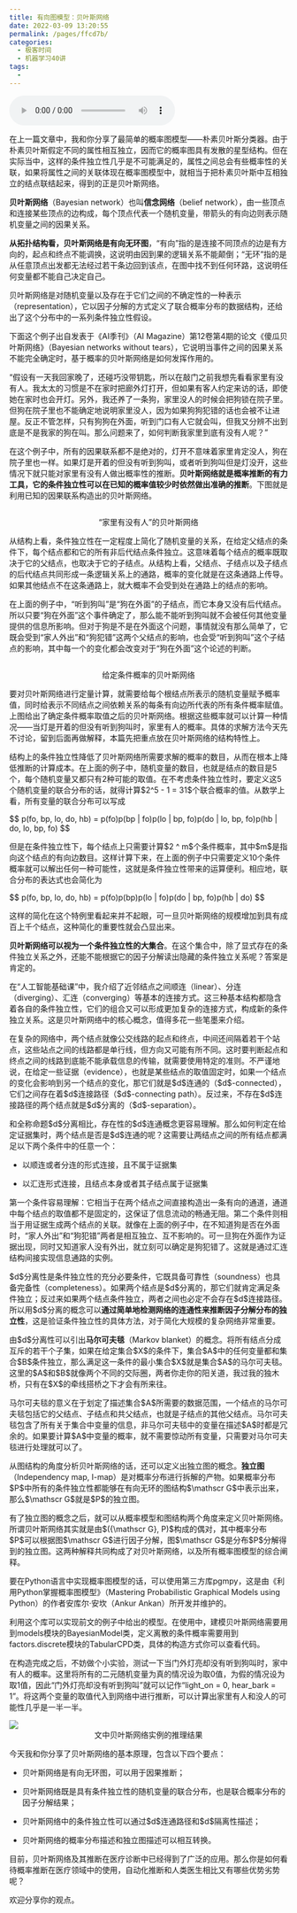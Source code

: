 ```yaml
---
title: 有向图模型：贝叶斯网络
date: 2022-03-09 13:20:55
permalink: /pages/ffcd7b/
categories:
  - 极客时间
  - 机器学习40讲
tags:
  - 
---
```

<audio title="29.有向图模型：贝叶斯网络" src="https://static001.geekbang.org/resource/audio/65/a9/65fcf66d92649a49ef5f35e08322e3a9.mp3" controls="controls"></audio> 
<p>在上一篇文章中，我和你分享了最简单的概率图模型——朴素贝叶斯分类器。由于朴素贝叶斯假定不同的属性相互独立，因而它的概率图具有发散的星型结构。但在实际当中，这样的条件独立性几乎是不可能满足的，属性之间总会有些概率性的关联，如果将属性之间的关联体现在概率图模型中，就相当于把朴素贝叶斯中互相独立的结点联结起来，得到的正是贝叶斯网络。</p>
<p><strong>贝叶斯网络</strong>（Bayesian network）也叫<strong>信念网络</strong>（belief network），由一些顶点和连接某些顶点的边构成，每个顶点代表一个随机变量，带箭头的有向边则表示随机变量之间的因果关系。</p>
<p><strong>从拓扑结构看，贝叶斯网络是有向无环图</strong>，“有向”指的是连接不同顶点的边是有方向的，起点和终点不能调换，这说明由因到果的逻辑关系不能颠倒；“无环”指的是从任意顶点出发都无法经过若干条边回到该点，在图中找不到任何环路，这说明任何变量都不能自己决定自己。</p>
<p>贝叶斯网络是对随机变量以及存在于它们之间的不确定性的一种表示（representation），它以因子分解的方式定义了联合概率分布的数据结构，还给出了这个分布中的一系列条件独立性假设。</p>
<p>下面这个例子出自发表于《AI季刊》（AI Magazine）第12卷第4期的论文《傻瓜贝叶斯网络》（Bayesian networks without tears），它说明当事件之间的因果关系不能完全确定时，基于概率的贝叶斯网络是如何发挥作用的。</p><!-- [[[read_end]]] -->
<p>“假设有一天我回家晚了，还碰巧没带钥匙，所以在敲门之前我想先看看家里有没有人。我太太的习惯是不在家时把廊外灯打开，但如果有客人约定来访的话，即使她在家时也会开灯。另外，我还养了一条狗，家里没人的时候会把狗锁在院子里。但狗在院子里也不能确定地说明家里没人，因为如果狗狗犯错的话也会被不让进屋。反正不管怎样，只有狗狗在外面，听到门口有人它就会叫，但我又分辨不出到底是不是我家的狗在叫。那么问题来了，如何判断我家里到底有没有人呢？”</p>
<p>在这个例子中，所有的因果联系都不是绝对的，灯开不意味着家里肯定没人，狗在院子里也一样。如果灯是开着的但没有听到狗叫，或者听到狗叫但是灯没开，这些情况下就只能对家里有没有人做出概率性的推断。<strong>贝叶斯网络就是概率推断的有力工具，它的条件独立性可以在已知的概率值较少时依然做出准确的推断</strong>。下图就是利用已知的因果联系构造出的贝叶斯网络。</p>
<p><img src="https://static001.geekbang.org/resource/image/61/96/61b3056f2d0535a332ac3e33a2c3fe96.png" alt="" /></p>
 <center><span class="reference">“家里有没有人”的贝叶斯网络</span></center>
<p>从结构上看，条件独立性在一定程度上简化了随机变量的关系，在给定父结点的条件下，每个结点都和它的所有非后代结点条件独立。这意味着每个结点的概率既取决于它的父结点，也取决于它的子结点。从结构上看，父结点、子结点以及子结点的后代结点共同形成一条逻辑关系上的通路，概率的变化就是在这条通路上传导。如果其他结点不在这条通路上，就大概率不会受到处在通路上的结点的影响。</p>
<p>在上面的例子中，“听到狗叫”是“狗在外面”的子结点，而它本身又没有后代结点。所以只要“狗在外面”这个事件确定了，那么能不能听到狗叫就不会被任何其他变量提供的信息所影响。但对于狗是不是在外面这个问题，事情就没有那么简单了，它既会受到“家人外出”和“狗犯错”这两个父结点的影响，也会受“听到狗叫”这个子结点的影响，其中每一个的变化都会改变对于“狗在外面”这个论述的判断。</p>
<p><img src="https://static001.geekbang.org/resource/image/10/8c/102b461742461283f716dc04dcba4b8c.png" alt="" /></p>
 <center><span class="reference">给定条件概率的贝叶斯网络</span></center>
<p>要对贝叶斯网络进行定量计算，就需要给每个根结点所表示的随机变量赋予概率值，同时给表示不同结点之间依赖关系的每条有向边所代表的所有条件概率赋值。上图给出了确定条件概率取值之后的贝叶斯网络。根据这些概率就可以计算一种情况——当灯是开着的但没有听到狗叫时，家里有人的概率。具体的求解方法今天先不讨论，留到后面再做解释，本篇先把重点放在贝叶斯网络的结构特性上。</p>
<p>结构上的条件独立性降低了贝叶斯网络所需要求解的概率的数目，从而在根本上降低推断的计算成本。在上面的例子中，随机变量的数目，也就是结点的数目是5个，每个随机变量又都只有2种可能的取值。在不考虑条件独立性时，要定义这5个随机变量的联合分布的话，就得计算$2^5 - 1 = 31$个联合概率的值。从数学上看，所有变量的联合分布可以写成</p>
<p>$$ p(fo, bp, lo, do, hb) = p(fo)p(bp | fo)p(lo | bp, fo)p(do | lo, bp, fo)p(hb | do, lo, bp, fo) $$</p>
<p>但是在条件独立性下，每个结点上只需要计算$2 ^ m$个条件概率，其中$m$是指向这个结点的有向边数目。这样计算下来，在上面的例子中只需要定义10个条件概率就可以解出任何一种可能性，这就是条件独立性带来的运算便利。相应地，联合分布的表达式也会简化为</p>
<p>$$ p(fo, bp, lo, do, hb) = p(fo)p(bp)p(lo | fo)p(do | bp, fo)p(hb | do) $$</p>
<p>这样的简化在这个特例里看起来并不起眼，可一旦贝叶斯网络的规模增加到具有成百上千个结点，这种简化的重要性就会凸显出来。</p>
<p><strong>贝叶斯网络可以视为一个条件独立性的大集合</strong>。在这个集合中，除了显式存在的条件独立关系之外，还能不能根据它的因子分解读出隐藏的条件独立关系呢？答案是肯定的。</p>
<p>在“人工智能基础课”中，我介绍了近邻结点之间顺连（linear）、分连（diverging）、汇连（converging）等基本的连接方式。这三种基本结构都隐含着各自的条件独立性，它们的组合又可以形成更加复杂的连接方式，构成新的条件独立关系。这是贝叶斯网络中的核心概念，值得多花一些笔墨来介绍。</p>
<p>在复杂的网络中，两个结点就像公交线路的起点和终点，中间还间隔着若干个站点，这些站点之间的线路都是单行线，但方向又可能有所不同。这时要判断起点和终点之间的线路到底能不能承载信息的传输，就需要使用特定的准则。不严谨地说，在给定一些证据（evidence），也就是某些结点的取值固定时，如果一个结点的变化会影响到另一个结点的变化，那它们就是$d$连通的（$d$-connected），它们之间存在着$d$连接路径（$d$-connecting path）。反过来，不存在$d$连接路径的两个结点就是$d$分离的（$d$-separation）。</p>
<p>和全称命题$d$分离相比，存在性的$d$连通概念更容易理解。那么如何判定在给定证据集时，两个结点是否是$d$连通的呢？这需要让两结点之间的所有结点都满足以下两个条件中的任意一个：</p>
<ul>
<li>
<p>以顺连或者分连的形式连接，且不属于证据集</p>
</li>
<li>
<p>以汇连形式连接，且结点本身或者其子结点属于证据集</p>
</li>
</ul>
<p>第一个条件容易理解：它相当于在两个结点之间直接构造出一条有向的通道，通道中每个结点的取值都不是固定的，这保证了信息流动的畅通无阻。第二个条件则相当于用证据生成两个结点的关联。就像在上面的例子中，在不知道狗是否在外面时，“家人外出”和“狗犯错”两者是相互独立、互不影响的。可一旦狗在外面作为证据出现，同时又知道家人没有外出，就立刻可以确定是狗犯错了。这就是通过汇连结构间接实现信息通路的实例。</p>
<p>$d$分离性是条件独立性的充分必要条件，它既具备可靠性（soundness）也具备完备性（completeness）。如果两个结点是$d$分离的，那它们就肯定满足条件独立；反过来如果两个结点条件独立，两者之间也必定不会存在$d$连接路径。所以用$d$分离的概念可以<strong>通过简单地检测网络的连通性来推断因子分解分布的独立性</strong>，这是验证条件独立性的具体方法，对于简化大规模的复杂网络非常重要。</p>
<p>由$d$分离性可以引出<strong>马尔可夫毯</strong>（Markov blanket）的概念。将所有结点分成互斥的若干个子集，如果在给定集合$X$的条件下，集合$A$中的任何变量都和集合$B$条件独立，那么满足这一条件的最小集合$X$就是集合$A$的马尔可夫毯。这里的$A$和$B$就像两个不同的交际圈，两者你走你的阳关道，我过我的独木桥，只有在$X$的牵线搭桥之下才会有所来往。</p>
<p>马尔可夫毯的意义在于划定了描述集合$A$所需要的数据范围，一个结点的马尔可夫毯包括它的父结点、子结点和共父结点，也就是子结点的其他父结点。马尔可夫毯包含了所有关于集合中变量的信息，非马尔可夫毯中的变量在描述$A$时都是冗余的。如果要计算$A$中变量的概率，就不需要惊动所有变量，只需要对马尔可夫毯进行处理就可以了。</p>
<p>从图结构的角度分析贝叶斯网络的话，还可以定义出独立图的概念。<strong>独立图</strong>（Independency map, I-map）是对概率分布进行拆解的产物。如果概率分布$P$中所有的条件独立性都能够在有向无环的图结构$\mathscr G$中表示出来，那么$\mathscr G$就是$P$的独立图。</p>
<p>有了独立图的概念之后，就可以从概率模型和图结构两个角度来定义贝叶斯网络。所谓贝叶斯网络其实就是由$({\mathscr G}, P)$构成的偶对，其中概率分布$P$可以根据图$\mathscr G$进行因子分解，图$\mathscr G$是分布$P$分解得到的独立图。这两种解释共同构成了对贝叶斯网络，以及所有概率图模型的综合阐释。</p>
<p>要在Python语言中实现概率图模型的话，可以使用第三方库pgmpy，这是由《利用Python掌握概率图模型》（Mastering Probabilistic Graphical Models using Python）的作者安库尔·安坎（Ankur Ankan）所开发并维护的。</p>
<p>利用这个库可以实现前文的例子中给出的模型。在使用中，建模贝叶斯网络需要用到models模块的BayesianModel类，定义离散的条件概率需要用到factors.discrete模块的TabularCPD类，具体的构造方式你可以查看代码。</p>
<p>在构造完成之后，不妨做个小实验，测试一下当门外灯亮却没有听到狗叫时，家中有人的概率。这里将所有的二元随机变量为真的情况设为取0值，为假的情况设为取1值，因此“门外灯亮却没有听到狗叫”就可以记作“light_on = 0, hear_bark = 1”。将这两个变量的取值代入到网络中进行推断，可以计算出家里有人和没人的可能性几乎是一半一半。</p>
  <img style="margin: 0 auto" src="https://static001.geekbang.org/resource/image/09/93/097e2271c5189c15f99701e8a7ca7a93.png">
 <center><span class="reference">文中贝叶斯网络实例的推理结果</span></center>
<p>今天我和你分享了贝叶斯网络的基本原理，包含以下四个要点：</p>
<ul>
<li>
<p><span class="orange">贝叶斯网络是有向无环图，可以用于因果推断；</span></p>
</li>
<li>
<p><span class="orange">贝叶斯网络既是具有条件独立性的随机变量的联合分布，也是联合概率分布的因子分解结果；</span></p>
</li>
<li>
<p><span class="orange">贝叶斯网络中的条件独立性可以通过$d$连通路径和$d$隔离性描述；</span></p>
</li>
<li>
<p><span class="orange">贝叶斯网络的概率分布描述和独立图描述可以相互转换。</span></p>
</li>
</ul>
<p>目前，贝叶斯网络及其推断在医疗诊断中已经得到了广泛的应用。那么你是如何看待概率推断在医疗领域中的使用，自动化推断和人类医生相比又有哪些优势劣势呢？</p>
<p>欢迎分享你的观点。</p>
<p><img src="https://static001.geekbang.org/resource/image/35/97/3564564b098ebb08de7e71869dcd5a97.jpg" alt="" /></p>
<p></p>
